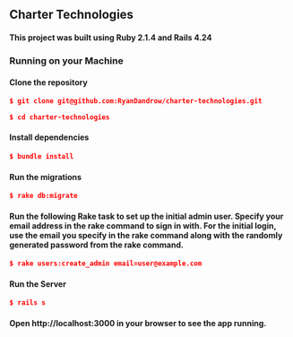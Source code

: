 
## Charter Technologies

#### This project was built using Ruby 2.1.4 and Rails 4.24

### Running on your Machine

#### Clone the repository 
```json
$ git clone git@github.com:RyanDandrow/charter-technologies.git

$ cd charter-technologies
```

#### Install dependencies
```json
$ bundle install
```

#### Run the migrations
```json
$ rake db:migrate
```

#### Run the following Rake task to set up the initial admin user.  Specify your email address in the rake command to sign in with.  For the initial login, use the email you specify in the rake command along with the randomly generated password from the rake command.  
```json
$ rake users:create_admin email=user@example.com
```

#### Run the Server
```json
$ rails s
```

#### Open http://localhost:3000 in your browser to see the app running.